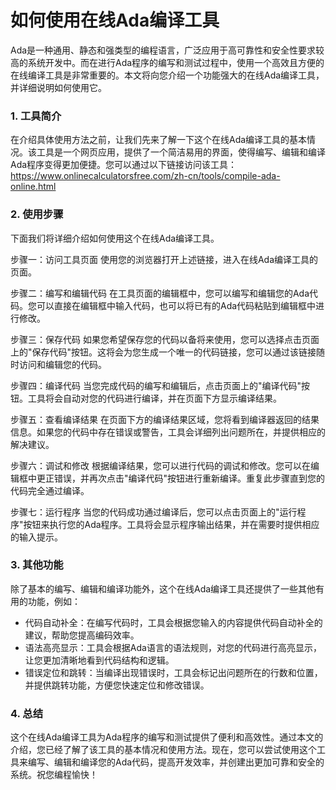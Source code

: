如何使用在线Ada编译工具
=============

Ada是一种通用、静态和强类型的编程语言，广泛应用于高可靠性和安全性要求较高的系统开发中。而在进行Ada程序的编写和测试过程中，使用一个高效且方便的在线编译工具是非常重要的。本文将向您介绍一个功能强大的在线Ada编译工具，并详细说明如何使用它。

### 1. 工具简介

在介绍具体使用方法之前，让我们先来了解一下这个在线Ada编译工具的基本情况。该工具是一个网页应用，提供了一个简洁易用的界面，使得编写、编辑和编译Ada程序变得更加便捷。您可以通过以下链接访问该工具：<https://www.onlinecalculatorsfree.com/zh-cn/tools/compile-ada-online.html>

### 2. 使用步骤

下面我们将详细介绍如何使用这个在线Ada编译工具。

步骤一：访问工具页面 使用您的浏览器打开上述链接，进入在线Ada编译工具的页面。

步骤二：编写和编辑代码 在工具页面的编辑框中，您可以编写和编辑您的Ada代码。您可以直接在编辑框中输入代码，也可以将已有的Ada代码粘贴到编辑框中进行修改。

步骤三：保存代码 如果您希望保存您的代码以备将来使用，您可以选择点击页面上的"保存代码"按钮。这将会为您生成一个唯一的代码链接，您可以通过该链接随时访问和编辑您的代码。

步骤四：编译代码 当您完成代码的编写和编辑后，点击页面上的"编译代码"按钮。工具将会自动对您的代码进行编译，并在页面下方显示编译结果。

步骤五：查看编译结果 在页面下方的编译结果区域，您将看到编译器返回的结果信息。如果您的代码中存在错误或警告，工具会详细列出问题所在，并提供相应的解决建议。

步骤六：调试和修改 根据编译结果，您可以进行代码的调试和修改。您可以在编辑框中更正错误，并再次点击"编译代码"按钮进行重新编译。重复此步骤直到您的代码完全通过编译。

步骤七：运行程序 当您的代码成功通过编译后，您可以点击页面上的"运行程序"按钮来执行您的Ada程序。工具将会显示程序输出结果，并在需要时提供相应的输入提示。

### 3. 其他功能

除了基本的编写、编辑和编译功能外，这个在线Ada编译工具还提供了一些其他有用的功能，例如：

- 代码自动补全：在编写代码时，工具会根据您输入的内容提供代码自动补全的建议，帮助您提高编码效率。
- 语法高亮显示：工具会根据Ada语言的语法规则，对您的代码进行高亮显示，让您更加清晰地看到代码结构和逻辑。
- 错误定位和跳转：当编译出现错误时，工具会标记出问题所在的行数和位置，并提供跳转功能，方便您快速定位和修改错误。

### 4. 总结

这个在线Ada编译工具为Ada程序的编写和测试提供了便利和高效性。通过本文的介绍，您已经了解了该工具的基本情况和使用方法。现在，您可以尝试使用这个工具来编写、编辑和编译您的Ada代码，提高开发效率，并创建出更加可靠和安全的系统。祝您编程愉快！